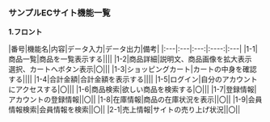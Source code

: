 ### サンプルECサイト機能一覧
**1.フロント**

|番号|機能名|内容|データ入力|データ出力|備考|
|:---|:---|:---:|:----:|:---|
|1-1|商品一覧|商品を一覧表示する||||
|1-2|商品詳細|説明文、商品画像を拡大表示<br>選択、カートへボタン表示|〇|||
|1-3|ショッピングカート|カートの中身を確認する||||
|1-4|合計金額|合計金額を表示する||||
|1-5|ログイン|自分のアカウントにアクセスする|〇|||
|1-6|商品検索|欲しい商品を検索する|〇|||
|1-7|登録情報|アカウントの登録情報||〇||
|1-8|在庫情報|商品の在庫状況を表示||〇||
|1-9|会員情報検索|会員情報を検索||〇||
|2-1|売上情報|サイトの売り上げ状況||〇||
